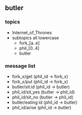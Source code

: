 ## butler

### topics
  * Internet_of_Thrones
  * subtopics all lowercase
    * fork_[a..e]
    * phil_[0..4]
    * butler

### message list
  * fork_x/get         (phil_id -> fork_x)
  * fork_x/put         (phil_id -> fork_x)
  * butler/sit:id      (phil_id -> butler)
  * phil_id/sit_yes    (butler  -> phil_id)
  * phil_id/sit_no     (butler  -> phil_id)
  * butler/eating:id   (phil_id -> butler)
  * phil_id/arise      (phil_id -> butler)
